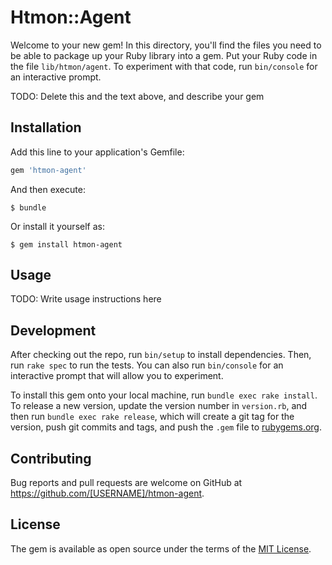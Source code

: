 # Htmon::Agent

Welcome to your new gem! In this directory, you'll find the files you need to be able to package up your Ruby library into a gem. Put your Ruby code in the file `lib/htmon/agent`. To experiment with that code, run `bin/console` for an interactive prompt.

TODO: Delete this and the text above, and describe your gem

## Installation

Add this line to your application's Gemfile:

```ruby
gem 'htmon-agent'
```

And then execute:

    $ bundle

Or install it yourself as:

    $ gem install htmon-agent

## Usage

TODO: Write usage instructions here

## Development

After checking out the repo, run `bin/setup` to install dependencies. Then, run `rake spec` to run the tests. You can also run `bin/console` for an interactive prompt that will allow you to experiment.

To install this gem onto your local machine, run `bundle exec rake install`. To release a new version, update the version number in `version.rb`, and then run `bundle exec rake release`, which will create a git tag for the version, push git commits and tags, and push the `.gem` file to [rubygems.org](https://rubygems.org).

## Contributing

Bug reports and pull requests are welcome on GitHub at https://github.com/[USERNAME]/htmon-agent.


## License

The gem is available as open source under the terms of the [MIT License](http://opensource.org/licenses/MIT).

